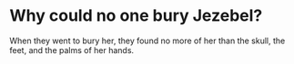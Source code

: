# Why could no one bury Jezebel?

When they went to bury her, they found no more of her than the skull, the feet, and the palms of her hands.
